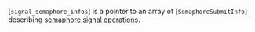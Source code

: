 [`signal_semaphore_infos`] is a pointer to an array of
[`SemaphoreSubmitInfo`] describing
[semaphore signal operations](https://www.khronos.org/registry/vulkan/specs/1.3-extensions/html/vkspec.html#synchronization-semaphores-signaling).